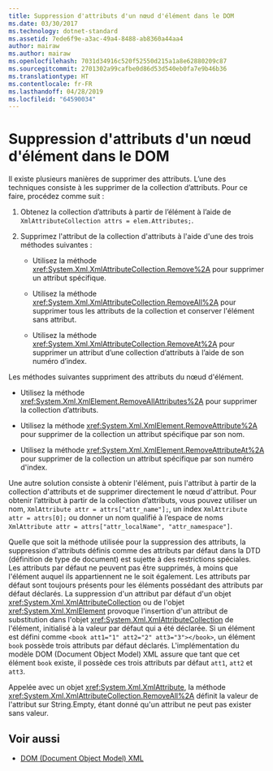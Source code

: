 ```yaml
---
title: Suppression d'attributs d'un nœud d'élément dans le DOM
ms.date: 03/30/2017
ms.technology: dotnet-standard
ms.assetid: 7ede6f9e-a3ac-49a4-8488-ab8360a44aa4
author: mairaw
ms.author: mairaw
ms.openlocfilehash: 7031d34916c520f52550d215a1a8e62880209c87
ms.sourcegitcommit: 2701302a99cafbe0d86d53d540eb0fa7e9b46b36
ms.translationtype: HT
ms.contentlocale: fr-FR
ms.lasthandoff: 04/28/2019
ms.locfileid: "64590034"
---
```

# <a name="removing-attributes-from-an-element-node-in-the-dom"></a>Suppression d'attributs d'un nœud d'élément dans le DOM
Il existe plusieurs manières de supprimer des attributs. L’une des techniques consiste à les supprimer de la collection d’attributs. Pour ce faire, procédez comme suit :  
  
1. Obtenez la collection d’attributs à partir de l’élément à l’aide de `XmlAttributeCollection attrs = elem.Attributes;`.  
  
2. Supprimez l'attribut de la collection d'attributs à l'aide d'une des trois méthodes suivantes :  
  
    - Utilisez la méthode <xref:System.Xml.XmlAttributeCollection.Remove%2A> pour supprimer un attribut spécifique.  
  
    - Utilisez la méthode <xref:System.Xml.XmlAttributeCollection.RemoveAll%2A> pour supprimer tous les attributs de la collection et conserver l'élément sans attribut.  
  
    - Utilisez la méthode <xref:System.Xml.XmlAttributeCollection.RemoveAt%2A> pour supprimer un attribut d’une collection d’attributs à l’aide de son numéro d’index.  
  
 Les méthodes suivantes suppriment des attributs du nœud d'élément.  
  
- Utilisez la méthode <xref:System.Xml.XmlElement.RemoveAllAttributes%2A> pour supprimer la collection d’attributs.  
  
- Utilisez la méthode <xref:System.Xml.XmlElement.RemoveAttribute%2A> pour supprimer de la collection un attribut spécifique par son nom.  
  
- Utilisez la méthode <xref:System.Xml.XmlElement.RemoveAttributeAt%2A> pour supprimer de la collection un attribut spécifique par son numéro d'index.  
  
 Une autre solution consiste à obtenir l'élément, puis l'attribut à partir de la collection d'attributs et de supprimer directement le nœud d'attribut. Pour obtenir l’attribut à partir de la collection d’attributs, vous pouvez utiliser un nom, `XmlAttribute attr = attrs["attr_name"];`, un index `XmlAttribute attr = attrs[0];` ou donner un nom qualifié à l’espace de noms `XmlAttribute attr = attrs["attr_localName", "attr_namespace"]`.  
  
 Quelle que soit la méthode utilisée pour la suppression des attributs, la suppression d'attributs définis comme des attributs par défaut dans la DTD (définition de type de document) est sujette à des restrictions spéciales. Les attributs par défaut ne peuvent pas être supprimés, à moins que l'élément auquel ils appartiennent ne le soit également. Les attributs par défaut sont toujours présents pour les éléments possédant des attributs par défaut déclarés. La suppression d'un attribut par défaut d'un objet <xref:System.Xml.XmlAttributeCollection> ou de l'objet <xref:System.Xml.XmlElement> provoque l'insertion d'un attribut de substitution dans l'objet <xref:System.Xml.XmlAttributeCollection> de l'élément, initialisé à la valeur par défaut qui a été déclarée. Si un élément est défini comme `<book att1="1" att2="2" att3="3"></book>`, un élément `book` possède trois attributs par défaut déclarés. L'implémentation du modèle DOM (Document Object Model) XML assure que tant que cet élément `book` existe, il possède ces trois attributs par défaut `att1`, `att2` et `att3`.  
  
 Appelée avec un objet <xref:System.Xml.XmlAttribute>, la méthode <xref:System.Xml.XmlAttributeCollection.RemoveAll%2A> définit la valeur de l'attribut sur String.Empty, étant donné qu'un attribut ne peut pas exister sans valeur.  
  
## <a name="see-also"></a>Voir aussi

- [DOM (Document Object Model) XML](../../../../docs/standard/data/xml/xml-document-object-model-dom.md)
